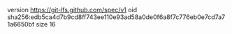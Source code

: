 version https://git-lfs.github.com/spec/v1
oid sha256:edb5ca4d7b9cd8ff743ee110e93ad58a0de0f6a8f7c776eb0e7cd7a71a6650bf
size 16
